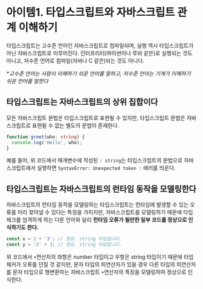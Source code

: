 # 아이템1. 타입스크립트와 자바스크립트 관계 이해하기

타입스크립트는 고수준 언어인 자바스크립트로 컴파일되며, 실행 역시 타입스크립트가 아닌 자바스크립트로 이루어진다. 인터프리터(파이썬이나 루비 같은)로 실행되는 것도 아니고, 저수준 언어로 컴파일(자바나 C 같은)되는 것도 아니다.

_\*고수준 언어는 사람이 이해하기 쉬운 언어를 말하고, 저수준 언어는 기계가 이해하기 쉬운 언어를 말한다_

## 타입스크립트는 자바스크립트의 상위 집합이다

모든 자바스크립트 문법은 타입스크립트로 표현될 수 있지만, 타입스크립트 문법은 자바스크립트로 표현될 수 없는 별도의 문법이 존재한다.

```ts
function greet(who: string) {
  console.log('Hello', who);
}
```

예를 들어, 위 코드에서 매개변수에 작성된 `: string`는 타입스크립트의 문법으로 자바스크립트에서 실행하면 `SyntaxError: Unexpected token :` 에러를 띄운다.

## 타입스크립트는 자바스크립트의 런타임 동작을 모델링한다

자바스크립트의 런타임 동작을 모델링하는 타입스크립트는 런타임에 발생할 수 있는 오류를 미리 찾아낼 수 있다는 특징을 가지지만, 자바스크립트를 모델링하기 때문에 타입 체크를 엄격하게 하는 다른 언어와 달리 **런타임 오류가 될만한 일부 코드를 정상으로 인식하기도 한다.**

```ts
const x = 2 + '3'; // 정상. string 타입입니다.
const y = '2' + 3; // 정상. string 타입입니다.
```

위 코드에서 `+`연산자의 좌항은 number 타입이고 우항은 string 타입이기 때문에 타입 체커가 오류를 던질 것 같지만, 문자 타입의 피연산자가 있을 경우 다른 타입의 피연산자를 문자 타입으로 형변환하는 자바스크립트 `+`연산자의 특징을 모델링하여 정상으로 인식한다.